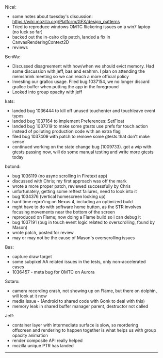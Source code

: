 Nical:
* some notes about tuesday's discussion:  https://wiki.mozilla.org/Platform/GFX/design_patterns
* Tried to reproduce windows OMTC flickering issues on a win7 laptop (no luck so far)
* backed out the in-cairo clip patch, landed a fix in CanvasRenderingContext2D
* reviews

BenWa:
* Discussed disagreement with how/when we should evict memory. Had some discussion with jeff, bas and erahmn. I plan on attending the memshrink meeting so we can reach a more official policy
* Investing our gralloc usage. Filed bug 1037154, we no longer discard gralloc buffer when putting the app in the foreground
* Looked into group opacity with jeff

kats:
* landed bug 1036444 to kill off unused touchenter and touchleave event types
* landed bug 1037164 to implement Preferences::SetFloat
* landed bug 1037019 to make some gtests use prefs for touch action instead of polluting production code with an extra flag
* filed bug 1037409 with patch to remove some gtests that don't make sense
* continued working on the state change bug (1009733). got a wip with gtests passing now, will do some manual testing and write more gtests today

botond:
* bug 1036119 (no async scrolling in Firetext app)
* discussed with Chris; my first approach was off the mark
* wrote a more proper patch, reviewed successfully by Chris
* unfortunately, getting some reftest failures, need to look into it
* bug 1034376 (vertical homescreen locking up)
* hard time repro'ing on Nexus 4, including an optimized build
* mght have to do with software home button, as the STR involves focusing movements near the bottom of the screen
* reproduced on Flame; now doing a Flame build so i can debug it
* bug 1037191 (bug in touch event logic related to overscrolling, found by Mason)
* wrote patch, posted for review
* may or may not be the cause of Mason's overscrolling issues

Bas:
* capture draw target
* some subpixel AA related issues in the tests, only non-accelerated cases
* 1036457 - meta bug for OMTC on Aurora

Sotaro:
* camera recording crash, not showing up on Flame, but there on dolphin, will look at it now
* media issue - (Android to shared code with Gonk to deal with this)
* memory leak in shared buffer manager parent, destructor not called

Jeff:
* container layer with intermediate surface is slow, so reordering offscreen and rendering to happen together is what helps us with group opacity animation
* render composite API really helped
* mozilla unique PTR has landed

________________


